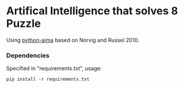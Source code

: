 # Artifical Intelligence that solves 8 Puzzle
Using [python-aima](https://github.com/hobson/aima-python) based on Norvig and Russel 2010.

### Dependencies
Specified in "requirements.txt", usage:
        
    pip install -r requirements.txt
